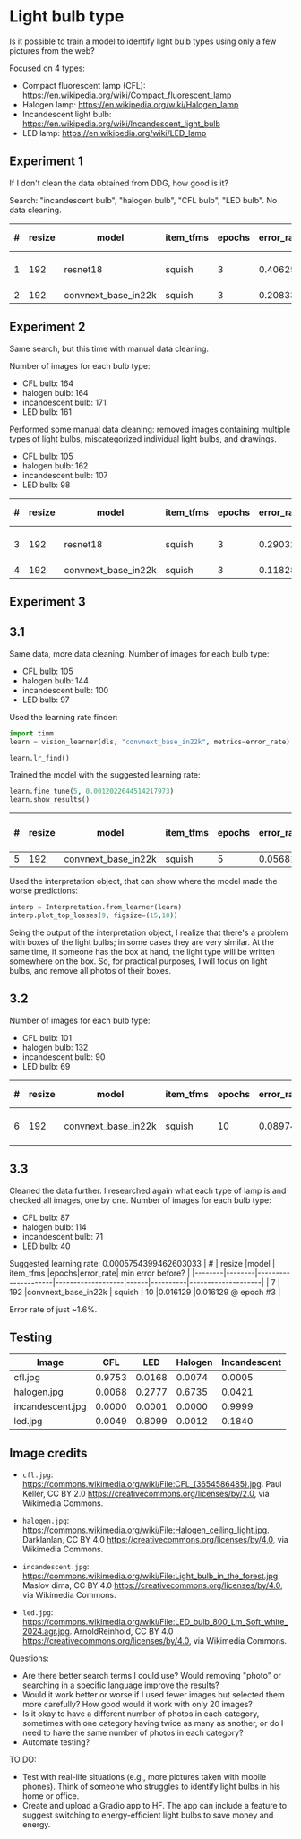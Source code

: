 # Light bulb type

Is it possible to train a model to identify light bulb types using only a few pictures from the web?

Focused on 4 types:
- Compact fluorescent lamp (CFL): https://en.wikipedia.org/wiki/Compact_fluorescent_lamp
- Halogen lamp: https://en.wikipedia.org/wiki/Halogen_lamp
- Incandescent light bulb: https://en.wikipedia.org/wiki/Incandescent_light_bulb
- LED lamp: https://en.wikipedia.org/wiki/LED_lamp

## Experiment 1
If I don't clean the data obtained from DDG, how good is it?

Search: "incandescent bulb", "halogen bulb", "CFL bulb", "LED bulb".
No data cleaning.

| # | resize |model                | item_tfms         |epochs|error_rate| min error before?  |
|---|--------|---------------------|-------------------|------|----------|--------------------|
| 1 | 192    | resnet18            | squish            |  3   | 0.406250 |0.364583 @ epoch #0 |
| 2 | 192    | convnext_base_in22k | squish            |  3   | 0.208333 |        -           |



## Experiment 2
Same search, but this time with manual data cleaning.

Number of images for each bulb type:
- CFL bulb: 164
- halogen bulb: 164
- incandescent bulb: 171
- LED bulb: 161

Performed some manual data cleaning: removed images containing multiple types of light bulbs, miscategorized individual light bulbs, and drawings.
- CFL bulb: 105
- halogen bulb: 162
- incandescent bulb: 107
- LED bulb: 98

| # | resize |model                | item_tfms         |epochs|error_rate| min error before?  |
|---|--------|---------------------|-------------------|------|----------|--------------------|
| 3 | 192    | resnet18            | squish            |  3   | 0.290323 |0.268817 @ epoch #1 |
| 4 | 192    | convnext_base_in22k | squish            |  3   | 0.118280 |        -           |


## Experiment 3
## 3.1
Same data, more data cleaning.
Number of images for each bulb type:
- CFL bulb: 105
- halogen bulb: 144
- incandescent bulb: 100
- LED bulb: 97

Used the learning rate finder: 
```python
import timm
learn = vision_learner(dls, "convnext_base_in22k", metrics=error_rate)

learn.lr_find()
```

Trained the model with the suggested learning rate:
```python
learn.fine_tune(5, 0.0012022644514217973)
learn.show_results()
```

| # | resize |model                | item_tfms         |epochs|error_rate| min error before?  |
|---|--------|---------------------|-------------------|------|----------|--------------------|
| 5 | 192    |convnext_base_in22k  | squish            |  5   | 0.056818 |-                   |

Used the interpretation object, that can show where the model made the worse predictions:
```python
interp = Interpretation.from_learner(learn)
interp.plot_top_losses(9, figsize=(15,10))
```

Seing the output of the interpretation object, I realize that there's a problem with boxes of the light bulbs; in some cases they are very similar. At the same time, if someone has the box at hand, the light type will be written somewhere on the box. So, for practical purposes, I will focus on light bulbs, and remove all photos of their boxes.

## 3.2
Number of images for each bulb type:
- CFL bulb: 101
- halogen bulb: 132
- incandescent bulb: 90
- LED bulb: 69

| #      | resize |model                | item_tfms         |epochs|error_rate| min error before?  |
|--------|--------|---------------------|-------------------|------|----------|--------------------|
| 6      | 192    |convnext_base_in22k  | squish            |  10  | 0.089744 |0.089744 @ epoch #6 |


## 3.3 
Cleaned the data further. I researched again what each type of lamp is and checked all images, one by one.
Number of images for each bulb type:
- CFL bulb: 87
- halogen bulb: 114
- incandescent bulb: 71
- LED bulb: 40

Suggested learning rate: 0.0005754399462603033
| #      | resize |model                | item_tfms         |epochs|error_rate| min error before?  |
|--------|--------|---------------------|-------------------|------|----------|--------------------|
| 7      | 192    |convnext_base_in22k  | squish            |  10  |0.016129  |0.016129 @ epoch #3 |

Error rate of just ~1.6%.

## Testing

| Image             | CFL     | LED     | Halogen | Incandescent |
|-------------------|---------|---------|---------|--------------|
| cfl.jpg           | 0.9753  | 0.0168  | 0.0074  | 0.0005       |
| halogen.jpg       | 0.0068  | 0.2777  | 0.6735  | 0.0421       |
| incandescent.jpg  | 0.0000  | 0.0001  | 0.0000  | 0.9999       |
| led.jpg           | 0.0049  | 0.8099  | 0.0012  | 0.1840       |


## Image credits
- `cfl.jpg`: https://commons.wikimedia.org/wiki/File:CFL_(3654586485).jpg. Paul Keller, CC BY 2.0 <https://creativecommons.org/licenses/by/2.0>, via Wikimedia Commons.

- `halogen.jpg`: https://commons.wikimedia.org/wiki/File:Halogen_ceiling_light.jpg. Darklanlan, CC BY 4.0 <https://creativecommons.org/licenses/by/4.0>, via Wikimedia Commons.

- `incandescent.jpg`: https://commons.wikimedia.org/wiki/File:Light_bulb_in_the_forest.jpg. Maslov dima, CC BY 4.0 <https://creativecommons.org/licenses/by/4.0>, via Wikimedia Commons.

- `led.jpg`: https://commons.wikimedia.org/wiki/File:LED_bulb_800_Lm_Soft_white_2024.agr.jpg. ArnoldReinhold, CC BY 4.0 <https://creativecommons.org/licenses/by/4.0>, via Wikimedia Commons.


Questions:
- Are there better search terms I could use? Would removing "photo" or searching in a specific language improve the results?
- Would it work better or worse if I used fewer images but selected them more carefully? How good would it work with only 20 images?
- Is it okay to have a different number of photos in each category, sometimes with one category having twice as many as another, or do I need to have the same number of photos in each category?
- Automate testing?

TO DO:
- Test with real-life situations (e.g., more pictures taken with mobile phones). Think of someone who struggles to identify light bulbs in his home or office.
- Create and upload a Gradio app to HF. The app can include a feature to suggest switching to energy-efficient light bulbs to save money and energy.


